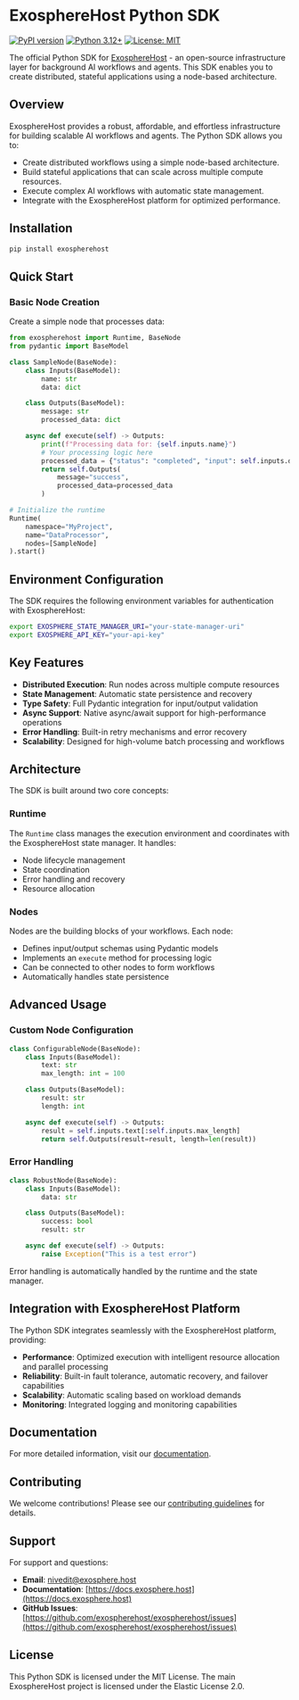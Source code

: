 # ExosphereHost Python SDK

[![PyPI version](https://badge.fury.io/py/exospherehost.svg)](https://badge.fury.io/py/exospherehost)
[![Python 3.12+](https://img.shields.io/badge/python-3.12+-blue.svg)](https://www.python.org/downloads/)
[![License: MIT](https://img.shields.io/badge/License-MIT-yellow.svg)](https://opensource.org/licenses/MIT)

The official Python SDK for [ExosphereHost](https://exosphere.host) - an open-source infrastructure layer for background AI workflows and agents. This SDK enables you to create distributed, stateful applications using a node-based architecture.

## Overview

ExosphereHost provides a robust, affordable, and effortless infrastructure for building scalable AI workflows and agents. The Python SDK allows you to:

- Create distributed workflows using a simple node-based architecture.
- Build stateful applications that can scale across multiple compute resources.
- Execute complex AI workflows with automatic state management.
- Integrate with the ExosphereHost platform for optimized performance.

## Installation

```bash
pip install exospherehost
```

## Quick Start

### Basic Node Creation

Create a simple node that processes data:

```python
from exospherehost import Runtime, BaseNode
from pydantic import BaseModel

class SampleNode(BaseNode):
    class Inputs(BaseModel):
        name: str
        data: dict

    class Outputs(BaseModel):
        message: str
        processed_data: dict

    async def execute(self) -> Outputs:
        print(f"Processing data for: {self.inputs.name}")
        # Your processing logic here
        processed_data = {"status": "completed", "input": self.inputs.data}
        return self.Outputs(
            message="success", 
            processed_data=processed_data
        )

# Initialize the runtime
Runtime(
    namespace="MyProject", 
    name="DataProcessor",
    nodes=[SampleNode]
).start()
```

## Environment Configuration

The SDK requires the following environment variables for authentication with ExosphereHost:

```bash
export EXOSPHERE_STATE_MANAGER_URI="your-state-manager-uri"
export EXOSPHERE_API_KEY="your-api-key"
```

## Key Features

- **Distributed Execution**: Run nodes across multiple compute resources
- **State Management**: Automatic state persistence and recovery
- **Type Safety**: Full Pydantic integration for input/output validation
- **Async Support**: Native async/await support for high-performance operations
- **Error Handling**: Built-in retry mechanisms and error recovery
- **Scalability**: Designed for high-volume batch processing and workflows

## Architecture

The SDK is built around two core concepts:

### Runtime

The `Runtime` class manages the execution environment and coordinates with the ExosphereHost state manager. It handles:

- Node lifecycle management
- State coordination
- Error handling and recovery
- Resource allocation

### Nodes
Nodes are the building blocks of your workflows. Each node:
- Defines input/output schemas using Pydantic models
- Implements an `execute` method for processing logic
- Can be connected to other nodes to form workflows
- Automatically handles state persistence

## Advanced Usage

### Custom Node Configuration

```python
class ConfigurableNode(BaseNode):
    class Inputs(BaseModel):
        text: str
        max_length: int = 100

    class Outputs(BaseModel):
        result: str
        length: int

    async def execute(self) -> Outputs:
        result = self.inputs.text[:self.inputs.max_length]
        return self.Outputs(result=result, length=len(result))
```

### Error Handling

```python
class RobustNode(BaseNode):
    class Inputs(BaseModel):
        data: str

    class Outputs(BaseModel):
        success: bool
        result: str

    async def execute(self) -> Outputs:
        raise Exception("This is a test error")
```
Error handling is automatically handled by the runtime and the state manager.

## Integration with ExosphereHost Platform

The Python SDK integrates seamlessly with the ExosphereHost platform, providing:

- **Performance**: Optimized execution with intelligent resource allocation and parallel processing
- **Reliability**: Built-in fault tolerance, automatic recovery, and failover capabilities
- **Scalability**: Automatic scaling based on workload demands
- **Monitoring**: Integrated logging and monitoring capabilities

## Documentation

For more detailed information, visit our [documentation](https://docs.exosphere.host).

## Contributing

We welcome contributions! Please see our [contributing guidelines](https://github.com/exospherehost/exospherehost/blob/main/CONTRIBUTING.md) for details.

## Support

For support and questions:
- **Email**: [nivedit@exosphere.host](mailto:nivedit@exosphere.host)
- **Documentation**: [https://docs.exosphere.host](https://docs.exosphere.host)
- **GitHub Issues**: [https://github.com/exospherehost/exospherehost/issues](https://github.com/exospherehost/exospherehost/issues)

## License

This Python SDK is licensed under the MIT License. The main ExosphereHost project is licensed under the Elastic License 2.0.